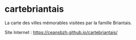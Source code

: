 # cartebriantais
La carte des villes mémorables visitées par la famille Briantais.

Site Internet : https://ceansbzh.github.io/cartebriantais/
